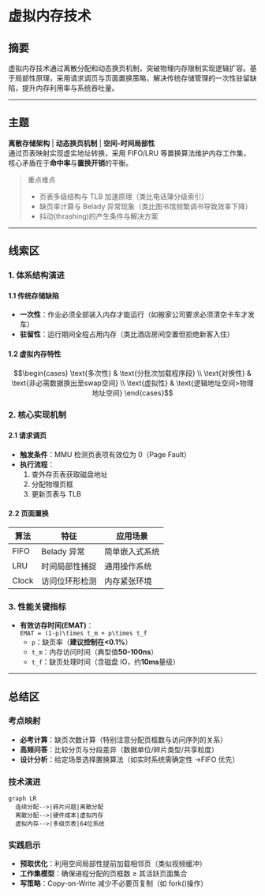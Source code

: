 # 虚拟内存技术

## 摘要

虚拟内存技术通过离散分配和动态换页机制，突破物理内存限制实现逻辑扩容。基于局部性原理，采用请求调页与页面置换策略，解决传统存储管理的一次性驻留缺陷，提升内存利用率与系统吞吐量。

---

## 主题

**离散存储架构** | **动态换页机制** | **空间-时间局部性**  
通过页表映射实现虚实地址转换，采用 FIFO/LRU 等置换算法维护内存工作集，核心矛盾在于**命中率**与**置换开销**的平衡。

> 重点难点
>
> - 页表多级结构与 TLB 加速原理（类比电话簿分级索引）
> - 缺页率计算与 Belady 异常现象（类比图书馆频繁调书导致效率下降）
> - 抖动(thrashing)的产生条件与解决方案

---

## 线索区

### 1. 体系结构演进

#### 1.1 传统存储缺陷

- **一次性**：作业必须全部装入内存才能运行（如搬家公司要求必须清空卡车才发车）
- **驻留性**：运行期间全程占用内存（类比酒店房间空置但拒绝新客入住）

#### 1.2 虚拟内存特性

```math
\begin{cases}
\text{多次性} & \text{分批次加载程序段} \\
\text{对换性} & \text{非必需数据换出至swap空间} \\
\text{虚拟性} & \text{逻辑地址空间>物理地址空间}
\end{cases}
```

### 2. 核心实现机制

#### 2.1 请求调页

- **触发条件**：MMU 检测页表项有效位为 0（Page Fault）
- **执行流程**：
  1. 查外存页表获取磁盘地址
  2. 分配物理页框
  3. 更新页表与 TLB

#### 2.2 页面置换

| 算法  | 特征           | 应用场景       |
| ----- | -------------- | -------------- |
| FIFO  | Belady 异常    | 简单嵌入式系统 |
| LRU   | 时间局部性捕捉 | 通用操作系统   |
| Clock | 访问位环形检测 | 内存紧张环境   |

### 3. 性能关键指标

- **有效访存时间(EMAT)**：  
  `EMAT = (1-p)\times t_m + p\times t_f`
  - `p`：缺页率（**建议控制在<0.1%**）
  - `t_m`：内存访问时间（典型值**50-100ns**）
  - `t_f`：缺页处理时间（含磁盘 IO，约**10ms**量级）

---

## 总结区

### 考点映射

- **必考计算**：缺页次数计算（特别注意分配页框数与访问序列的关系）
- **高频问答**：比较分页与分段差异（数据单位/碎片类型/共享粒度）
- **设计分析**：给定场景选择置换算法（如实时系统需确定性 →FIFO 优先）

### 技术演进

```mermaid
graph LR
  连续分配-->|碎片问题|离散分配
  离散分配-->|硬件成本|虚拟内存
  虚拟内存-->|多级页表|64位系统
```

### 实践启示

- **预取优化**：利用空间局部性提前加载相邻页（类似视频缓冲）
- **工作集模型**：确保进程分配的页框数 ≥ 其活跃页面集合
- **写策略**：Copy-on-Write 减少不必要页复制（如 fork()操作）
